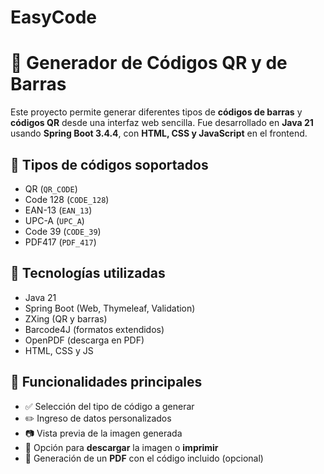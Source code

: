 # EasyCode
# 🔢 Generador de Códigos QR y de Barras

Este proyecto permite generar diferentes tipos de **códigos de barras** y **códigos QR** desde una interfaz web sencilla. Fue desarrollado en **Java 21** usando **Spring Boot 3.4.4**, con **HTML, CSS y JavaScript** en el frontend.

## 🧩 Tipos de códigos soportados

- QR (`QR_CODE`)
- Code 128 (`CODE_128`)
- EAN-13 (`EAN_13`)
- UPC-A (`UPC_A`)
- Code 39 (`CODE_39`)
- PDF417 (`PDF_417`)

## 🧪 Tecnologías utilizadas

- Java 21
- Spring Boot (Web, Thymeleaf, Validation)
- ZXing (QR y barras)
- Barcode4J (formatos extendidos)
- OpenPDF (descarga en PDF)
- HTML, CSS y JS

## 🎯 Funcionalidades principales

- ✅ Selección del tipo de código a generar
- ✏️ Ingreso de datos personalizados
- 📷 Vista previa de la imagen generada
- 💾 Opción para **descargar** la imagen o **imprimir**
- 📄 Generación de un **PDF** con el código incluido (opcional)
